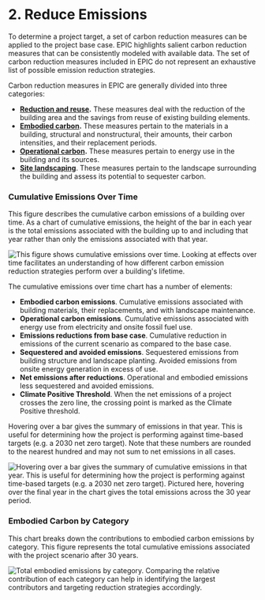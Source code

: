 # 2. Reduce Emissions

To determine a project target, a set of carbon reduction measures can be applied to the project base case. EPIC highlights salient carbon reduction measures that can be consistently modeled with available data. The set of carbon reduction measures included in EPIC do not represent an exhaustive list of possible emission reduction strategies.

Carbon reduction measures in EPIC are generally divided into three categories:

* [**Reduction and reuse**](reduction-and-reuse.md)**.** These measures deal with the reduction of the building area and the savings from reuse of existing building elements.
* [**Embodied carbon**](broken-reference)**.** These measures pertain to the materials in a building, structural and nonstructural, their amounts, their carbon intensities, and their replacement periods.
* [**Operational carbon**](broken-reference)**.** These measures pertain to energy use in the building and its sources.
* [**Site landscaping**](broken-reference). These measures pertain to the landscape surrounding the building and assess its potential to sequester carbon.

### Cumulative Emissions Over Time

This figure describes the cumulative carbon emissions of a building over time. As a chart of cumulative emissions, the height of the bar in each year is the total emissions associated with the building up to and including that year rather than only the emissions associated with that year.

![This figure shows cumulative emissions over time. Looking at effects over time facilitates an understanding of how different carbon emission reduction strategies perform over a building's lifetime.](<../../../.gitbook/assets/2022-06-01 13\_47\_31-EPIC Assessment.png>)

The cumulative emissions over time chart has a number of elements:

* **Embodied carbon emissions**. Cumulative emissions associated with building materials, their replacements, and with landscape maintenance.
* **Operational carbon emissions**. Cumulative emissions associated with energy use from electricity and onsite fossil fuel use.
* **Emissions reductions from base case**. Cumulative reduction in emissions of the current scenario as compared to the base case.
* **Sequestered and avoided emissions**. Sequestered emissions from building structure and landscape planting. Avoided emissions from onsite energy generation in excess of use.
* **Net emissions after reductions**. Operational and embodied emissions less sequestered and avoided emissions.
* **Climate Positive Threshold**. When the net emissions of a project crosses the zero line, the crossing point is marked as the Climate Positive threshold.

Hovering over a bar gives the summary of emissions in that year. This is useful for determining how the project is performing against time-based targets (e.g. a 2030 net zero target). Note that these numbers are rounded to the nearest hundred and may not sum to net emissions in all cases.

![Hovering over a bar gives the summary of cumulative emissions in that year. This is useful for determining how the project is performing against time-based targets (e.g. a 2030 net zero target). Pictured here, hovering over the final year in the chart gives the total emissions across the 30 year period.](<../../../.gitbook/assets/2022-06-01 13\_48\_24-EPIC Assessment.png>)

### Embodied Carbon by Category

This chart breaks down the contributions to embodied carbon emissions by category. This figure represents the total cumulative emissions associated with the project scenario after 30 years.

![Total embodied emissions by category. Comparing the relative contribution of each category can help in identifying the largest contributors and targeting reduction strategies accordingly.](<../../../.gitbook/assets/2022-06-01 13\_47\_31-EPIC Assessment-01 (1).png>)
